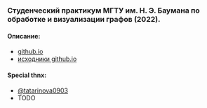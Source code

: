 ### Студенческий практикум МГТУ им. Н. Э. Баумана по обработке и визуализации графов (2022).

#### Описание:
- [github.io](https://alexbmstu.github.io/2022/)
- [исходники github.io](https://github.com/alexbmstu/2022)

#### Special thnx:
- [@tatarinova0903](https://github.com/tatarinova0903)
- TODO
